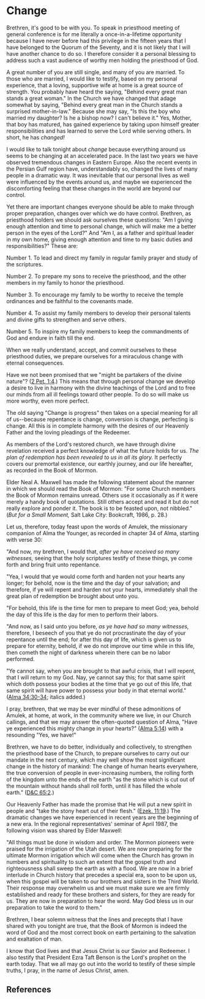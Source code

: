 # Change

Brethren, it's good to be with you. To speak in priesthood meeting of general
conference is for me literally a once-in-a-lifetime opportunity because I have
never before had this privilege in the fifteen years that I have belonged to
the Quorum of the Seventy, and it is not likely that I will have another
chance to do so. I therefore consider it a personal blessing to address such a
vast audience of worthy men holding the priesthood of God.

A great number of you are still single, and many of you are married. To those
who are married, I would like to testify, based on my personal experience,
that a loving, supportive wife at home is a great source of strength. You
probably have heard the saying, "Behind every great man stands a great woman."
In the Church we have changed that adage somewhat by saying, "Behind every
great man in the Church stands a surprised mother-in-law." Because she may
say, "Is this the boy who married my daughter? Is he a bishop now? I can't
believe it." Yes, Mother, that boy has matured, has gained experience by
taking upon himself greater responsibilities and has learned to serve the Lord
while serving others. In short, he has _changed!_

I would like to talk tonight about _change_ because everything around us seems
to be changing at an accelerated pace. In the last two years we have observed
tremendous changes in Eastern Europe. Also the recent events in the Persian
Gulf region have, understandably so, changed the lives of many people in a
dramatic way. It was inevitable that our personal lives as well were
influenced by the events around us, and maybe we experienced the discomforting
feeling that these changes in the world are beyond our control.

Yet there are important changes everyone should be able to make through proper
preparation, changes over which we do have control. Brethren, as priesthood
holders we should ask ourselves these questions: "Am I giving enough attention
and time to personal change, which will make me a better person in the eyes of
the Lord?" And "Am I, as a father and spiritual leader in my own home, giving
enough attention and time to my basic duties and responsibilities?" These are:

Number 1. To lead and direct my family in regular family prayer and study of
the scriptures.

Number 2. To prepare my sons to receive the priesthood, and the other members
in my family to honor the priesthood.

Number 3. To encourage my family to be worthy to receive the temple ordinances
and be faithful to the covenants made.

Number 4. To assist my family members to develop their personal talents and
divine gifts to strengthen and serve others.

Number 5. To inspire my family members to keep the commandments of God and
endure in faith till the end.

When we really understand, accept, and commit ourselves to these priesthood
duties, we prepare ourselves for a miraculous change with eternal
consequences.

Have we not been promised that we "might be partakers of the divine nature"?
([2 Pet. 1:4](/scriptures/nt/2-pet/1.4?lang=eng#3).) This means that through
personal change we develop a desire to live in harmony with the divine
teachings of the Lord and to free our minds from all ill feelings toward other
people. To do so will make us more worthy, even more perfect.

The old saying "Change is progress" then takes on a special meaning for all of
us--because repentance is change, conversion is change, perfecting is change.
All this is in complete harmony with the desires of our Heavenly Father and
the loving pleadings of the Redeemer.

As members of the Lord's restored church, we have through divine revelation
received a perfect knowledge of what the future holds for us. _The plan of
redemption has been revealed to us in all its glory._ It perfectly covers our
premortal existence, our earthly journey, and our life hereafter, as recorded
in the Book of Mormon.

Elder Neal A. Maxwell has made the following statement about the manner in
which we should read the Book of Mormon: "For some Church members the Book of
Mormon remains unread. Others use it occasionally as if it were merely a handy
book of quotations. Still others accept and read it but do not really explore
and ponder it. The book is to be feasted upon, not nibbled." (_But for a Small
Moment,_ Salt Lake City: Bookcraft, 1986, p. 28.)

Let us, therefore, today feast upon the words of Amulek, the missionary
companion of Alma the Younger, as recorded in chapter 34 of Alma, starting
with verse 30:

"And now, my brethren, I would that, _after ye have received so many
witnesses,_ seeing that the holy scriptures testify of these things, ye come
forth and bring fruit unto repentance.

"Yea, I would that ye would come forth and harden not your hearts any longer;
for behold, now is the time and the day of your salvation; and therefore, if
ye will repent and harden not your hearts, immediately shall the great plan of
redemption be brought about unto you.

"For behold, this life is the time for men to prepare to meet God; yea, behold
the day of this life is the day for men to perform their labors.

"And now, as I said unto you before, _as ye have had so many witnesses,_
therefore, I beseech of you that ye do not procrastinate the day of your
repentance until the end; for after this day of life, which is given us to
prepare for eternity, behold, if we do not improve our time while in this
life, then cometh the night of darkness wherein there can be no labor
performed.

"Ye cannot say, when you are brought to that awful crisis, that I will repent,
that I will return to my God. Nay, ye cannot say this; for that same spirit
which doth possess your bodies at the time that ye go out of this life, that
same spirit will have power to possess your body in that eternal world."
([Alma 34:30-34](/scriptures/bofm/alma/34.30-34?lang=eng#29); italics added.)

I pray, brethren, that we may be ever mindful of these admonitions of Amulek,
at home, at work, in the community where we live, in our Church callings, and
that we may answer the often-quoted question of Alma, "Have ye experienced
this mighty change in your hearts?" ([Alma
5:14](/scriptures/bofm/alma/5.14?lang=eng#13)) with a resounding "Yes, we
have!"

Brethren, we have to do better, individually and collectively, to strengthen
the priesthood base of the Church, to prepare ourselves to carry out our
mandate in the next century, which may well show the most significant change
in the history of mankind: The change of human hearts everywhere, the true
conversion of people in ever-increasing numbers, the rolling forth of the
kingdom unto the ends of the earth "as the stone which is cut out of the
mountain without hands shall roll forth, until it has filled the whole earth."
([D&amp;C 65:2](/scriptures/dc-testament/dc/65.2?lang=eng#1).)

Our Heavenly Father has made the promise that He will put a new spirit in
people and "take the stony heart out of their flesh." ([Ezek.
11:19](/scriptures/ot/ezek/11.19?lang=eng#18).) The dramatic changes we have
experienced in recent years are the beginning of a new era. In the regional
representatives' seminar of April 1987, the following vision was shared by
Elder Maxwell:

"All things must be done in wisdom and order. The Mormon pioneers were praised
for the irrigation of the Utah desert. We are now preparing for the ultimate
Mormon irrigation which will come when the Church has grown in numbers and
spirituality to such an extent that the gospel truth and righteousness shall
sweep the earth as with a flood. We are now in a brief interlude in Church
history that precedes a special era, soon to be upon us, when this gospel will
be taken to our brothers and sisters in the Third World. Their response may
overwhelm us and we must make sure we are firmly established and ready for
these brothers and sisters, for they are ready for us. They are now in
preparation to hear the word. May God bless us in our preparation to take the
word to them."

Brethren, I bear solemn witness that the lines and precepts that I have shared
with you tonight are true, that the Book of Mormon is indeed the word of God
and the most correct book on earth pertaining to the salvation and exaltation
of man.

I know that God lives and that Jesus Christ is our Savior and Redeemer. I also
testify that President Ezra Taft Benson is the Lord's prophet on the earth
today. That we all may go out into the world to testify of these simple
truths, I pray, in the name of Jesus Christ, amen.

## References

